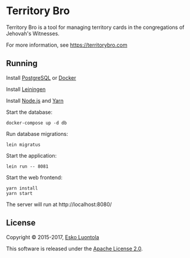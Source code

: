 # Territory Bro

Territory Bro is a tool for managing territory cards in the congregations of Jehovah's Witnesses.

For more information, see <https://territorybro.com>


## Running

Install [PostgreSQL](https://www.postgresql.org/) or [Docker](https://www.docker.com/)

Install [Leiningen](https://github.com/technomancy/leiningen)

Install [Node.js](https://nodejs.org/) and [Yarn](https://yarnpkg.com/)

Start the database:

    docker-compose up -d db

Run database migrations:

    lein migratus

Start the application:

    lein run -- 8081

Start the web frontend:

    yarn install
    yarn start

The server will run at http://localhost:8080/


## License

Copyright © 2015-2017, [Esko Luontola](http://luontola.fi)

This software is released under the [Apache License 2.0](https://www.apache.org/licenses/LICENSE-2.0).

